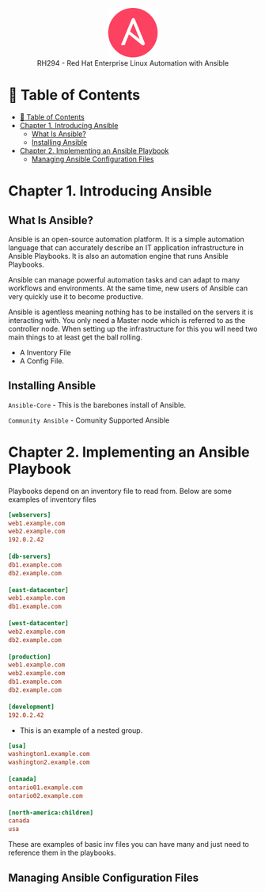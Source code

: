 <p align="center">
  <img src="/_resources/images/ansible.png" alt="Header" width="100" height="100"><br>
 </a>
     RH294 - Red Hat Enterprise Linux Automation with Ansible </a>
</p>


# 📝 Table of Contents

+ [📝 Table of Contents](#-table-of-contents)
+ [Chapter 1. Introducing Ansible](#chapter-1-introducing-ansible)
  + [What Is Ansible?](#what-is-ansible)
  + [Installing Ansible](#installing-ansible)
+ [Chapter 2. Implementing an Ansible Playbook](#chapter-2-implementing-an-ansible-playbook)
  + [Managing Ansible Configuration Files](#managing-ansible-configuration-files)


# Chapter 1. Introducing Ansible

## What Is Ansible?

Ansible is an open-source automation platform. It is a simple automation language that can accurately describe an IT application infrastructure in Ansible Playbooks. It is also an automation engine that runs Ansible Playbooks.

Ansible can manage powerful automation tasks and can adapt to many workflows and environments. At the same time, new users of Ansible can very quickly use it to become productive.

Ansible is agentless meaning nothing has to be installed on the servers it is interacting with. You only need a Master node which is referred to as the controller node. When setting up the infrastructure for this you will need two main things to at least get the ball rolling.

- A Inventory File
- A Config File.

## Installing Ansible
`Ansible-Core` - This is the barebones install of Ansible.

`Community Ansible` -  Comunity Supported Ansible

# Chapter 2. Implementing an Ansible Playbook

Playbooks depend on an inventory file to read from. Below are some examples of inventory files

```ini
[webservers]
web1.example.com
web2.example.com
192.0.2.42

[db-servers]
db1.example.com
db2.example.com

[east-datacenter]
web1.example.com
db1.example.com

[west-datacenter]
web2.example.com
db2.example.com

[production]
web1.example.com
web2.example.com
db1.example.com
db2.example.com

[development]
192.0.2.42
```

- This is an example of a nested group.

```ini
[usa]
washington1.example.com
washington2.example.com

[canada]
ontario01.example.com
ontario02.example.com

[north-america:children]
canada
usa
```

These are examples of basic inv files you can have many and just need to reference them in the playbooks.

## Managing Ansible Configuration Files


